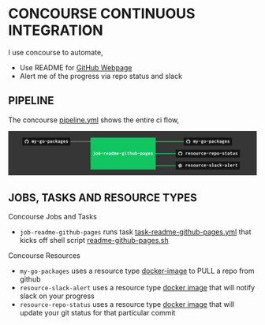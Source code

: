 # CONCOURSE CONTINUOUS INTEGRATION

I use concourse to automate,

* Use README for
  [GitHub Webpage](https://jeffdecola.github.io/hello-go-deploy-marathon/)
* Alert me of the progress via repo status and slack

## PIPELINE

The concourse
[pipeline.yml](https://github.com/JeffDeCola/my-go-packages/blob/master/ci/pipeline.yml)
shows the entire ci flow,

![IMAGE - my-go-packages concourse ci pipeline - IMAGE](docs/pics/my-go-packages-pipeline.jpg)

## JOBS, TASKS AND RESOURCE TYPES

Concourse Jobs and Tasks

* `job-readme-github-pages` runs task
  [task-readme-github-pages.yml](https://github.com/JeffDeCola/my-go-packages/blob/master/ci/tasks/task-readme-github-pages.yml)
  that kicks off shell script
  [readme-github-pages.sh](https://github.com/JeffDeCola/my-go-packages/blob/master/ci/scripts/readme-github-pages.sh)

Concourse Resources

* `my-go-packages` uses a resource type
  [docker-image](https://hub.docker.com/r/concourse/git-resource/)
  to PULL a repo from github
* `resource-slack-alert` uses a resource type
  [docker image](https://hub.docker.com/r/cfcommunity/slack-notification-resource)
  that will notify slack on your progress
* `resource-repo-status` uses a resource type
  [docker image](https://hub.docker.com/r/jeffdecola/github-status-resource-clone)
  that will update your git status for that particular commit

